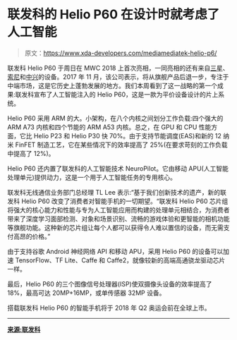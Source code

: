 # 联发科的 Helio P60 在设计时就考虑了人工智能

> 原文：<https://www.xda-developers.com/mediamediatek-helio-p6/>

联发科 Helio P60 于周日在 MWC 2018 上首次亮相，一同亮相的还有来自[三星](https://www.xda-developers.com/samsung-galaxy-s9-and-galaxy-s9-are-official-specifications-features-prices-and-availability/)、[索尼](https://www.xda-developers.com/sony-announces-the-xperia-xz2-and-the-xperia-xz2-compact-with-189-displays-and-the-qualcomm-snapdragon-845-soc/)和[中兴](https://www.xda-developers.com/zte-announces-blade-v9-blade-v9-vita-tempo-go/)的设备。2017 年 11 月，该公司表示，将从旗舰产品后退一步，专注于中端市场，这是它历史上蓬勃发展的地方。我们本周看到了这一战略的第一个成果:联发科宣布了人工智能注入的 Helio P60，这是一款为平价设备设计的片上系统。

Helio P60 采用 ARM 的大。小架构，在八个内核之间划分工作负载:四个强大的 ARM A73 内核和四个节能的 ARM A53 内核。总之，在 GPU 和 CPU 性能方面，它比 Helio P23 和 Helio P30 快 70%。由于支持节能调度(EAS)和新的 12 纳米 FinFET 制造工艺，它在某些情况下的效率提高了 25%(在要求苛刻的工作负载中提高了 12%)。

Helio P60 还内置了联发科的人工智能技术 NeuroPilot。它由移动 APU(人工智能处理单元)提供动力，这是一个用于人工智能任务的专用核心。

联发科无线通信业务部门总经理 TL Lee 表示:“基于我们创新技术的遗产，新的联发科 Helio P60 改变了消费者对智能手机的一切期望。“联发科 Helio P60 芯片组将强大的核心能力和性能与专为人工智能应用而构建的处理单元相结合，为消费者带来了深度学习面部检测、对象和场景识别、流畅的游戏体验和更智能的相机功能等旗舰功能。这种新的芯片组让每个人都可以获得令人难以置信的设备，而无需支付高昂的价格。”

由于支持谷歌 Android 神经网络 API 和移动 APU，采用 Helio P60 的设备可以加速 TensorFlow、TF Lite、Caffe 和 Caffe2，就像较新的高端高通骁龙驱动芯片一样。

最后，Helio P60 的三个图像信号处理器(ISP)使双摄像头设备的效率提高了 18%，最高可达 20MP+16MP，或单传感器 32MP 设备。

搭载联发科 Helio P60 的智能手机将于 2018 年 Q2 奥运会前在全球上市。

* * *

[**来源:联发科**](https://www.prnewswire.com/news-releases/mediatek-powers-the-future-of-mobile-with-new-helio-p60-chipset-bringing-big-core-power--ai-experiences-to-consumers-300603725.html)